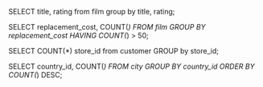 SELECT title, rating from film
group by title, rating;

SELECT replacement_cost, COUNT(*) FROM film
GROUP BY replacement_cost
HAVING COUNT(*) > 50;

SELECT COUNT(*) store_id from customer
GROUP by store_id;


SELECT country_id, COUNT(*) FROM city
GROUP BY country_id
ORDER BY COUNT(*) DESC;
